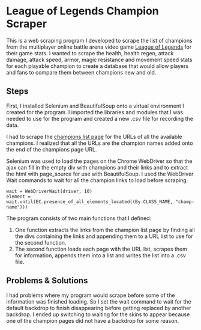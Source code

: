 # League of Legends Champion Scraper

This is a web scraping program I developed to scrape the list of champions from the multiplayer online battle arena video game [League of Legends](https://play.na.leagueoflegends.com/en_US) for their game stats. I wanted to scrape the health, health regen, attack damage, attack speed, armor, magic resistance and movement speed stats for each playable champion to create a database that would allow players and fans to compare them between champions new and old.

## Steps

First, I installed Selenium and BeautifulSoup onto a virtual environment I created for the program. I imported the libraries and modules that I was needed to use for the program and created a new .csv file for recording the data.

I had to scrape the [champions list page](https://na.leagueoflegends.com/en/game-info/champions/) for the URLs of all the available champions. I realized that all the URLs are the champion names added onto the end of the champions page URL.

Selenium was used to load the pages on the Chrome WebDriver so that the ajax can fill in the empty div with champions and their links and to extract the html with page_source for use with BeautifulSoup. I used the WebDriver Wait commands to wait for all the champion links to load before scraping.
```
wait = WebDriverWait(driver, 10)
element = wait.until(EC.presence_of_all_elements_located((By.CLASS_NAME, "champ-name")))
```

The program consists of two main functions that I defined:
1. One function extracts the links from the champion list page by finding all the divs containing the links and appending them to a URL list to use for the second function.
2. The second function loads each page with the URL list, scrapes them for information, appends them into a list and writes the list into a .csv file.

## Problems & Solutions

I had problems where my program would scrape before some of the information was finished loading. So I set the wait command to wait for the default backdrop to finish disappearing before getting replaced by another backdrop. I ended up switching to waiting for the skins to appear because one of the champion pages did not have a backdrop for some reason.
